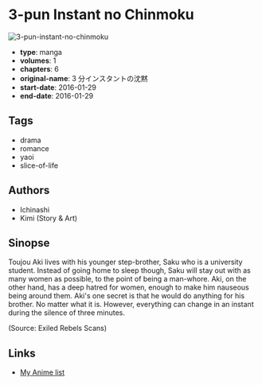 # 3-pun Instant no Chinmoku

![3-pun-instant-no-chinmoku](https://cdn.myanimelist.net/images/manga/1/203977.jpg)

-   **type**: manga
-   **volumes**: 1
-   **chapters**: 6
-   **original-name**: 3 分インスタントの沈黙
-   **start-date**: 2016-01-29
-   **end-date**: 2016-01-29

## Tags

-   drama
-   romance
-   yaoi
-   slice-of-life

## Authors

-   Ichinashi
-   Kimi (Story & Art)

## Sinopse

Toujou Aki lives with his younger step-brother, Saku who is a university student. Instead of going home to sleep though, Saku will stay out with as many women as possible, to the point of being a man-whore. Aki, on the other hand, has a deep hatred for women, enough to make him nauseous being around them. Aki's one secret is that he would do anything for his brother. No matter what it is. However, everything can change in an instant during the silence of three minutes.

(Source: Exiled Rebels Scans)

## Links

-   [My Anime list](https://myanimelist.net/manga/107053/3-pun_Instant_no_Chinmoku)
